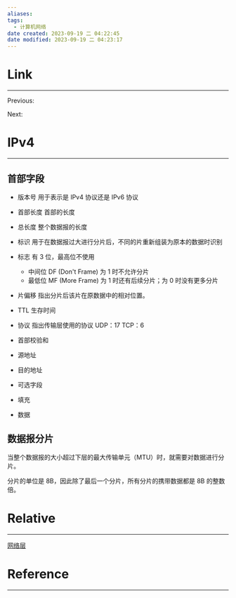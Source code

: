 ```yaml
---
aliases:
tags:
  - 计算机网络
date created: 2023-09-19 二 04:22:45
date modified: 2023-09-19 二 04:23:17
---
```


# Link

---

Previous:

Next:

# IPv4

---

## 首部字段

- 版本号
  用于表示是 IPv4 协议还是 IPv6 协议

- 首部长度
  首部的长度
- 总长度
  整个数据报的长度
- 标识
  用于在数据报过大进行分片后，不同的片重新组装为原本的数据时识别
- 标志
  有 3 位，最高位不使用
  - 中间位 DF (Don't Frame) 为 1 时不允许分片
  - 最低位 MF (More Frame) 为 1 时还有后续分片；为 0 时没有更多分片
- 片偏移
  指出分片后该片在原数据中的相对位置。
- TTL
  生存时间
- 协议
  指出传输层使用的协议
  UDP：17
  TCP：6
- 首部校验和

- 源地址

- 目的地址

- 可选字段

- 填充

- 数据

## 数据报分片

当整个数据报的大小超过下层的最大传输单元（MTU）时，就需要对数据进行分片。

分片的单位是 8B，因此除了最后一个分片，所有分片的携带数据都是 8B 的整数倍。

# Relative

---

[网络层](网络层.md)

# Reference

---
